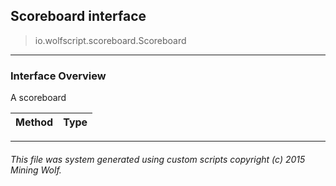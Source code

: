 ## Scoreboard __interface__

>io.wolfscript.scoreboard.Scoreboard

---

### Interface Overview

A scoreboard

Method | Type   
--- | :--- 



---



###### This file was system generated using custom scripts copyright (c) 2015 Mining Wolf.
	

